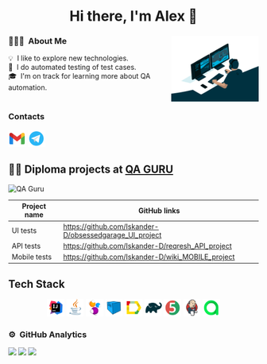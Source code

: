 <h1 align="center">Hi there, I'm Alex 👋</h1>

### 👨🏻‍💻 &nbsp;About Me <img width="35%" src="files/68747470733a2f2f63646e2e6472696262626c652e636f6d2f75736572732f3733303730332f73637265656e73686f74732f363538313234332f6176656e746f2e676966.gif" align="right"/>

💡 &nbsp;I like to explore new technologies.\
💾 &nbsp;I do automated testing of test cases. \
🎓 &nbsp;I'm on track for learning more about QA automation.\
&nbsp;
### Contacts

<a href = "mailto:drozenko21@gmail.com"><img width="7%" title="Gmail" src="files/icons8-gmail.svg"></a>
<a href = "https://t.me/is_kander"><img width="7%" title="Telegram" src="files/icons8-telegram.svg"></a>   

## :man_student: Diploma projects at [QA GURU](https://qa.guru/)

<p align="left">  
 <img src="https://avatars.githubusercontent.com/u/65260527?s=200&v=4" title="QA Guru" alt="QA Guru" width="70" height="70"/>&nbsp;
</p>
 
  |      Project name               |                   GitHub links                                   
  |-------------------------------- |-------------------------------------------------------|
  |         UI tests                |https://github.com/Iskander-D/obsessedgarage_UI_project|  
  |        API tests                |   https://github.com/Iskander-D/reqresh_API_project   |  
  |       Mobile tests              |   https://github.com/Iskander-D/wiki_MOBILE_project   |  



## Tech Stack
 <p align="center">
<img width="7%" title="IntelliJ IDEA" src="files/Idea.svg">
<img width="7%" title="Java" src="files/Java.svg">
<img width="7%" title="Selenide" src="files/Selenide.svg">
<img width="7%" title="Selenoid" src="files/Selenoid.svg">
<img width="7%" title="Allure Report" src="files/Allure.svg">
<img width="7%" title="Gradle" src="files/Gradle.svg">
<img width="7%" title="JUnit5" src="files/Junit5.svg">
<img width="7%" title="Jenkins" src="files/Jenkins.svg">
<img width="7%" title="Allure" src="files/Allure_TO.svg">
</p>


### ⚙️ &nbsp;GitHub Analytics


![](http://github-profile-summary-cards.vercel.app/api/cards/stats?username=Iskander-D&theme=nord_dark)
![](http://github-profile-summary-cards.vercel.app/api/cards/repos-per-language?username=Iskander-D&theme=nord_dark)
![](https://github-profile-summary-cards.vercel.app/api/cards/profile-details?username=Iskander-D&theme=nord_dark)

